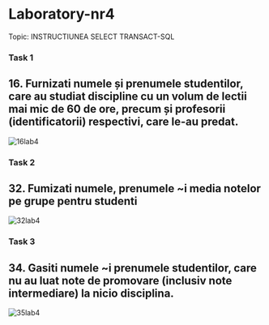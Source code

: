 # Laboratory-nr4

Topic:  INSTRUCTIUNEA SELECT TRANSACT-SQL

### Task 1 
##  16. Furnizati numele și prenumele studentilor, care au studiat discipline cu un volum de lectii mai mic de 60 de ore, precum și profesorii (identificatorii) respectivi, care le-au predat.

![16lab4](https://user-images.githubusercontent.com/43128425/47266793-fda87180-d543-11e8-8709-17566773c4af.PNG)

### Task 2
## 32. Fumizati numele, prenumele ~i media notelor pe grupe pentru studenti

![32lab4](https://user-images.githubusercontent.com/43128425/47266808-27619880-d544-11e8-86d0-e72cd43420dc.PNG)

### Task 3
## 34. Gasiti numele ~i prenumele studentilor, care nu au luat note de promovare (inclusiv note intermediare) la nicio disciplina.

![35lab4](https://user-images.githubusercontent.com/43128425/47266821-5c6deb00-d544-11e8-95af-fe3d84b2b0fb.PNG)
